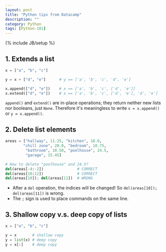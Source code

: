 ```yaml
---
layout: post
title: "Python tips from Datacamp"
description: ""
category: Python
tags: [Python-101]
---
```

{% include JB/setup %}

## 1. Extends a list

```python
x = ["a", "b", "c"]

y = x + ["d", "e"]      # y == ['a', 'b', 'c', 'd', 'e']

x.append(["d", "e"])    # x == ['a', 'b', 'c', ['d', 'e']]
x.extend(["d", "e"])    # x == ['a', 'b', 'c', ['d', 'e'], 'd', 'e']
```

`append()` and `extend()` are in-place operations; they return neither new lists nor booleans, just `None`. Therefore it's meaningless to write `x = x.append()` or `y = x.append()`.

## 2. Delete list elements

```python
areas = ["hallway", 11.25, "kitchen", 18.0,
        "chill zone", 20.0, "bedroom", 10.75,
         "bathroom", 10.50, "poolhouse", 24.5,
         "garage", 15.45]

# How to delete "poolhouse" and 24.5?
del(areas[-4:-2])               # CORRECT
del(areas[10:12])               # CORRECT
del(areas[10]); del(areas[11])  # WRONG
```

- After a `del` operation, the indices will be changed! So `del(areas[10]); del(areas[11])` is wrong.
- The `;` sign is used to place commands on the same line.

## 3. Shallow copy v.s. deep copy of lists

```python
x = ["a", "b", "c"]

y = x       # shallow copy
y = list(x) # deep copy
y = x[:]    # deep copy
```

